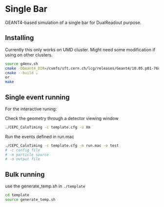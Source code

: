 # Single Bar

GEANT4-based simulation of a single bar for DualReadout purpose.

## Installing

Currently this only works on UMD cluster. Might need some modification if using on other clusters. 
```bash
source g4env.sh
cmake -DGeant4_DIR=/cvmfs/sft.cern.ch/lcg/releases/Geant4/10.05.p01-76df0/x86_64-centos7-gcc8-opt/lib64/Geant4-10.5.1
cmake --build .
or
make
```

## Single event running
For the interactive runing:

Check the geometry through a detector viewing window
```bash
./CEPC_CaloTiming -c template.cfg -u Xm  
```
Run the events defined in run.mac
```bash
./CEPC_CaloTiming -c template.cfg -m run.mac -o test
# -c config file
# -m particle source
# -o output file
```

## Bulk running
use the generate_temp.sh in `./template`
```bash
cd template 
source generate_temp.sh
```




